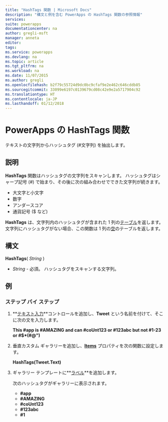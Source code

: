 ```yaml
---
title: "HashTags 関数 | Microsoft Docs"
description: "構文と例を含む PowerApps の HashTags 関数の参照情報"
services: 
suite: powerapps
documentationcenter: na
author: gregli-msft
manager: anneta
editor: 
tags: 
ms.service: powerapps
ms.devlang: na
ms.topic: article
ms.tgt_pltfrm: na
ms.workload: na
ms.date: 11/07/2015
ms.author: gregli
ms.openlocfilehash: b2f79c55724d9dc0bc9cfaf9e2e462c646cddb85
ms.sourcegitcommit: 33099e6197c0139679cd08c42e9e2a5717904c92
ms.translationtype: HT
ms.contentlocale: ja-JP
ms.lasthandoff: 01/12/2018
---
```

# <a name="hashtags-function-in-powerapps"></a>PowerApps の HashTags 関数
テキストの文字列からハッシュタグ (#文字列) を抽出します。

## <a name="description"></a>説明
**HashTags** 関数はハッシュタグの文字列をスキャンします。 ハッシュタグはシャープ記号 (#) で始まり、その後に次の組み合わせでできた文字列が続きます。

* 大文字と小文字
* 数字
* アンダースコア
* 通貨記号 ($ など)

**HashTags** は、文字列内のハッシュタグが含まれた 1 列の[テーブル](../working-with-tables.md)を返します。  文字列にハッシュタグがない場合、この関数は 1 列の[空](function-isblank-isempty.md)のテーブルを返します。

## <a name="syntax"></a>構文
**HashTags**( *String* )

* *String* - 必須。  ハッシュタグをスキャンする文字列。

## <a name="examples"></a>例
### <a name="step-by-step"></a>ステップ バイ ステップ
1. **[テキスト入力](../controls/control-text-input.md)**コントロールを追加し、**Tweet** という名前を付けて、そこに次の文を入力します。
   
    **This #app is #AMAZING and can #coUnt123 or #123abc but not #1-23 or #$\*(#@")**
2. 垂直カスタム ギャラリーを追加し、**[Items](../controls/properties-core.md)** プロパティを次の関数に設定します。
   
    **HashTags(Tweet.Text)**
3. ギャラリー テンプレートに**[ラベル](../controls/control-text-box.md)**を追加します。
   
    次のハッシュタグがギャラリーに表示されます。
   
   * **\#app**
   * **\#AMAZING**
   * **\#coUnt123**
   * **\#123abc**
   * **\#1**

